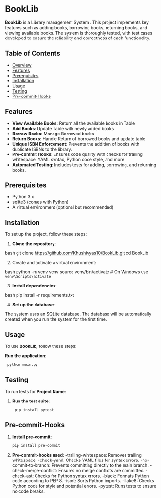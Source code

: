 # BookLib

**BookLib** is a Library management System . This project implements key features such as adding books, borrowing books, returning books, and viewing available books. The system is thoroughly tested, with test cases developed to ensure the reliability and correctness of each functionality.

## Table of Contents

- [Overview](#overview)
- [Features](#features)
- [Prerequisites](#prerequisites)
- [Installation](#installation)
- [Usage](#usage)
- [Testing](#testing)
- [Pre-commit-Hooks](#pre-commit-Hooks)

## Features

- **View Available Books**: Return all the available books in Table
- **Add Books**: Update Table with newly added books
- **Borrow Books**: Manage Borrowed books
- **Return Books**: Handle Return of borrowed books and update table
- **Unique ISBN Enforcement**: Prevents the addition of books with duplicate ISBNs to the library.
- **Pre-commit Hooks**: Ensures code quality with checks for trailing whitespace, YAML syntax, Python code style, and more.
- **Automated Testing**: Includes tests for adding, borrowing, and returning books.

  
## Prerequisites
- Python 3.x
- sqlite3 (comes with Python)
- A virtual environment (optional but recommended)

## Installation

To set up the project, follow these steps:

1. **Clone the repository**:
    
bash
    git clone https://github.com/Khushivyas10/BookLib.git
    cd BookLib

2. Create and activate a virtual environment:
   
bash
   python -m venv venv
   source venv/bin/activate  # On Windows use `venv\Scripts\activate`

3. **Install dependencies**:
    
bash
    pip install -r requirements.txt

4. **Set up the database**:
   
The system uses an SQLite database. The database will be automatically created when you run 
   the system for the first time.


## Usage

To use **BookLib**, follow these steps:

**Run the application**:
    
   ```bash
    python main.py
   ```



## Testing

To run tests for **Project Name**:

1. **Run the test suite**:
    
   ```bash
    pip install pytest
   ```

## Pre-commit-Hooks
1. **Install pre-commit**:
    
    ```bash
   pip install pre-commit
    
2. **Pre-commit-hooks used**:
   -trailing-whitespace: Removes trailing whitespace.
   -check-yaml: Checks YAML files for syntax errors.
   -no-commit-to-branch: Prevents committing directly to the main branch.
   -check-merge-conflict: Ensures no merge conflicts are committed.
   -check-ast: Checks for Python syntax errors.
   -black: Formats Python code according to PEP 8.
   -isort: Sorts Python imports.
   -flake8: Checks Python code for style and potential errors.
   -pytest: Runs tests to ensure no code breaks.

